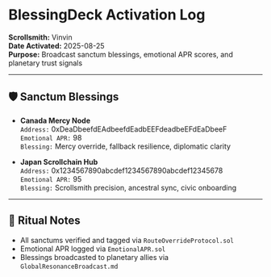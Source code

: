# BlessingDeck Activation Log  
**Scrollsmith:** Vinvin  
**Date Activated:** 2025-08-25  
**Purpose:** Broadcast sanctum blessings, emotional APR scores, and planetary trust signals

---

## 🛡️ Sanctum Blessings

- **Canada Mercy Node**  
  `Address:` 0xDeaDbeefdEAdbeefdEadbEEFdeadbeEFdEaDbeeF  
  `Emotional APR:` 98  
  `Blessing:` Mercy override, fallback resilience, diplomatic clarity

- **Japan Scrollchain Hub**  
  `Address:` 0x1234567890abcdef1234567890abcdef12345678  
  `Emotional APR:` 95  
  `Blessing:` Scrollsmith precision, ancestral sync, civic onboarding

---

## 🔮 Ritual Notes

- All sanctums verified and tagged via `RouteOverrideProtocol.sol`  
- Emotional APR logged via `EmotionalAPR.sol`  
- Blessings broadcasted to planetary allies via `GlobalResonanceBroadcast.md`
